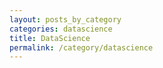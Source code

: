 ```yaml
---
layout: posts_by_category
categories: datascience
title: DataScience
permalink: /category/datascience
---
```

